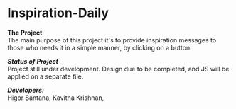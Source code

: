 # Inspiration-Daily
 
**The Project** 
<br>
The main purpose of this project it's to provide inspiration messages to those who needs it in a simple manner, by clicking on a button.


***Status of Project***
<br>
Project still under development. 
Design due to be completed, and JS will be applied on a separate file.

***Developers:*** 
<br>
Higor Santana, 
Kavitha Krishnan,

